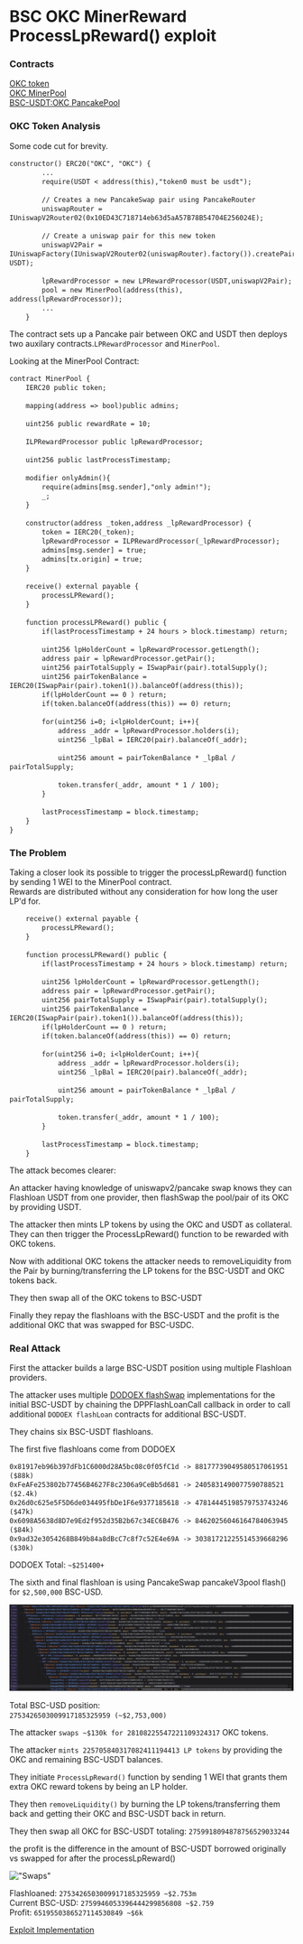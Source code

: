 # BSC OKC MinerReward ProcessLpReward() exploit

### Contracts
[OKC token](https://bscscan.com/address/0xabba891c633fb27f8aa656ea6244dedb15153fe0#code)    
[OKC MinerPool](https://bscscan.com/address/0x36016C4F0E0177861E6377f73C380c70138E13EE#code)  
[BSC-USDT:OKC PancakePool](https://bscscan.com/address/0x9cc7283d8f8b92654e6097aca2acb9655fd5ed96#code)

### OKC Token Analysis  

Some code cut for brevity.  
```
constructor() ERC20("OKC", "OKC") {
        ...
        require(USDT < address(this),"token0 must be usdt");
        
        // Creates a new PancakeSwap pair using PancakeRouter
        uniswapRouter = IUniswapV2Router02(0x10ED43C718714eb63d5aA57B78B54704E256024E);

        // Create a uniswap pair for this new token
        uniswapV2Pair = IUniswapFactory(IUniswapV2Router02(uniswapRouter).factory()).createPair(address(this), USDT);

        lpRewardProcessor = new LPRewardProcessor(USDT,uniswapV2Pair);
        pool = new MinerPool(address(this), address(lpRewardProcessor));
        ...
    }
```

The contract sets up a Pancake pair between OKC and USDT then deploys two auxilary contracts.```LPRewardProcessor``` and ```MinerPool```.  

Looking at the MinerPool Contract:  

```
contract MinerPool {
    IERC20 public token;

    mapping(address => bool)public admins;

    uint256 public rewardRate = 10;

    ILPRewardProcessor public lpRewardProcessor;

    uint256 public lastProcessTimestamp;

    modifier onlyAdmin(){
        require(admins[msg.sender],"only admin!");
        _;
    }

    constructor(address _token,address _lpRewardProcessor) {
        token = IERC20(_token);
        lpRewardProcessor = ILPRewardProcessor(_lpRewardProcessor);
        admins[msg.sender] = true;
        admins[tx.origin] = true;
    }

    receive() external payable {
        processLPReward();
    }

    function processLPReward() public {
        if(lastProcessTimestamp + 24 hours > block.timestamp) return;

        uint256 lpHolderCount = lpRewardProcessor.getLength();
        address pair = lpRewardProcessor.getPair();
        uint256 pairTotalSupply = ISwapPair(pair).totalSupply();
        uint256 pairTokenBalance = IERC20(ISwapPair(pair).token1()).balanceOf(address(this));
        if(lpHolderCount == 0 ) return;
        if(token.balanceOf(address(this)) == 0) return;

        for(uint256 i=0; i<lpHolderCount; i++){
            address _addr = lpRewardProcessor.holders(i);
            uint256 _lpBal = IERC20(pair).balanceOf(_addr);

            uint256 amount = pairTokenBalance * _lpBal / pairTotalSupply;

            token.transfer(_addr, amount * 1 / 100);
        }

        lastProcessTimestamp = block.timestamp;
    }
}
```

### The Problem

Taking a closer look its possible to trigger the processLpReward() function by sending 1 WEI to the MinerPool contract.  
Rewards are distributed without any consideration for how long the user LP'd for.  

```
    receive() external payable {
        processLPReward();
    }

    function processLPReward() public {
        if(lastProcessTimestamp + 24 hours > block.timestamp) return;

        uint256 lpHolderCount = lpRewardProcessor.getLength();
        address pair = lpRewardProcessor.getPair();
        uint256 pairTotalSupply = ISwapPair(pair).totalSupply();
        uint256 pairTokenBalance = IERC20(ISwapPair(pair).token1()).balanceOf(address(this));
        if(lpHolderCount == 0 ) return;
        if(token.balanceOf(address(this)) == 0) return;

        for(uint256 i=0; i<lpHolderCount; i++){
            address _addr = lpRewardProcessor.holders(i);
            uint256 _lpBal = IERC20(pair).balanceOf(_addr);

            uint256 amount = pairTokenBalance * _lpBal / pairTotalSupply;

            token.transfer(_addr, amount * 1 / 100);
        }

        lastProcessTimestamp = block.timestamp;
    }
  ```
The attack becomes clearer:  

An attacker having knowledge of uniswapv2/pancake swap knows they can Flashloan USDT from one provider, then flashSwap the pool/pair of its OKC by providing USDT.  

The attacker then mints LP tokens by using the OKC and USDT as collateral. They can then trigger the ProcessLpReward() function to be rewarded with OKC tokens. 

Now with additional OKC tokens the attacker needs to removeLiquidity from the Pair by burning/transferring the LP tokens for the BSC-USDT and OKC tokens back.

They then swap all of the OKC tokens to BSC-USDT

Finally they repay the flashloans with the BSC-USDT and the profit is the additional OKC that was swapped for BSC-USDC.


### Real Attack  
First the attacker builds a large BSC-USDT position using multiple Flashloan providers.  

The attacker uses multiple [DODOEX flashSwap](https://github.com/DODOEX/docs/blob/2f687d341183cf71ff267dcc4fca5a7d194f5d8c/docs/flashSwap.md?plain=1#L17) implementations for the initial BSC-USDT by chaining the DPPFlashLoanCall callback in order to call additional ```DODOEX flashLoan``` contracts for additional BSC-USDT.  

They chains six BSC-USDT flashloans.  

The first five flashloans come from DODOEX
```
0x81917eb96b397dFb1C6000d28A5bc08c0f05fC1d -> 88177739049580517061951 ($88k)
0xFeAFe253802b77456B4627F8c2306a9CeBb5d681 -> 2405831490077590788521  ($2.4k)
0x26d0c625e5F5D6de034495fbDe1F6e9377185618 -> 47814445198579753743246 ($47k)
0x6098A5638d8D7e9Ed2f952d35B2b67c34EC6B476 -> 84620256046164784063945 ($84k)
0x9ad32e3054268B849b84a8dBcC7c8f7c52E4e69A -> 30381721225514539668296 ($30k)
```
DODOEX Total: ```~$251400+```

The sixth and final flashloan is using PancakeSwap pancakeV3pool flash() for ```$2,500,000``` BSC-USD.  

!["Flashloans"](https://github.com/lcfr-eth/defihacks/blob/master/analysis/images/hack_flashloans.png)

Total BSC-USD position:  
```2753426503009917185325959 (~$2,753,000)```  

The attacker ```swaps ~$130k for 28108225547221109324317``` OKC tokens.  

The attacker ```mints 225705840317082411194413 LP tokens``` by providing the OKC and remaining BSC-USDT balances.  

They initiate ```ProcessLpReward()``` function by sending 1 WEI that grants them extra OKC reward tokens by being an LP holder.  

They then ```removeLiquidity()``` by burning the LP tokens/transferring them back and getting their
OKC and BSC-USDT back in return. 

They then swap all OKC for BSC-USDT totaling: ```2759918094878756529033244```

the profit is the difference in the amount of BSC-USDT borrowed originally vs swapped for after the processLpReward() 

!["Swaps"](https://github.com/lcfr-eth/defihacks/blob/master/analysis/images/hack_swaps.png)  

Flashloaned: ```2753426503009917185325959 ~$2.753m```  
Current BSC-USD: ```2759946053396444299856808 ~$2.759```  
Profit: ```6519550386527114530849 ~$6k```  

[Exploit Implementation](https://github.com/lcfr-eth/defihacks/blob/master/test/OKCProcessLpReward.sol)
